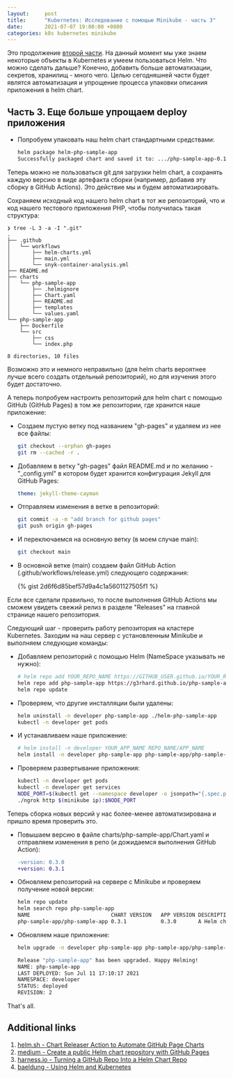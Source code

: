 ```yaml
---
layout:     post
title:      "Kubernetes: Исследование с помощью Minikube - часть 3"
date:       2021-07-07 19:00:00 +0800
categories: k8s kubernetes minikube
---
```


Это продолжение [второй части](/2021/07/kubernetes-minikube-part-2.html). На данный момент мы уже знаем некоторые объекты в Kubernetes и умеем пользоваться Helm. Что можно сделать дальше? Конечно, добавить больше автоматизации, секретов, хранилищ - много чего. Целью сегодняшней части будет являтся автоматизация и упрощение процесса упаковки описания приложения в helm chart.

## Часть 3. Еще больше упрощаем deploy приложения

* Попробуем упаковать наш helm chart стандартными средствами:

  ```sh
  helm package helm-php-sample-app
  Successfully packaged chart and saved it to: .../php-sample-app-0.1.0.tgz
  ```

Теперь можно не пользоваться git для загрузки helm chart, а сохранять каждую версию в виде артефакта сборки (например, добавив эту сборку в GitHub Actions). Это действие мы и будем автоматизировать.

Сохраняем исходный код нашего helm chart в тот же репозиторий, что и код нашего тестового приложения PHP, чтобы получилась такая структура:

```text
❯ tree -L 3 -a -I ".git"
.
├── .github
│   └── workflows
│       ├── helm-charts.yml
│       ├── main.yml
│       └── snyk-container-analysis.yml
├── README.md
├── charts
│   └── php-sample-app
│       ├── .helmignore
│       ├── Chart.yaml
│       ├── README.md
│       ├── templates
│       └── values.yaml
└── php-sample-app
    ├── Dockerfile
    └── src
        ├── css
        └── index.php

8 directories, 10 files
```

Возможно это и немного неправильно (для helm charts вероятнее лучше всего создать отдельный репозиторий), но для изучения этого будет достаточно.

А теперь попробуем настроить репозиторий для helm chart с помощью GitHub (GitHub Pages) в том же репозитории, где хранится наше приложение:

* Создаем пустую ветку под названием "gh-pages" и удаляем из нее все файлы:

  ```sh
  git checkout --orphan gh-pages
  git rm --cached -r .
  ```

* Добавляем в ветку "gh-pages" файл README.md и по желанию - "_config.yml" в котором будет хранится конфигурация Jekyll для GitHub Pages:

  ```yaml
  theme: jekyll-theme-cayman
  ```

* Отправляем изменения в ветке в репозиторий:

  ```sh
  git commit -a -m "add branch for github pages"
  git push origin gh-pages
  ```

* И переключаемся на основную ветку (в моем случае main):

  ```sh
  git checkout main
  ```

* В основной ветке (main) создаем файл GitHub Action (.github/workflows/release.yml) следующего содержания:

  {% gist 2d6f6d85bef57d9a4c1a5601127505f1 %}

Если все сделали правильно, то после выполнения GitHub Actions мы сможем увидеть свежий релиз в разделе "Releases" на главной странице нашего репозитория.

Следующий шаг - проверить работу репозитория на кластере Kubernetes. Заходим на наш сервер с установленным Minikube и выполняем следующие команды:

* Добавляем репозиторий с помощью Helm (NameSpace указывать не нужно):

  ```sh
  # helm repo add YOUR_REPO_NAME https://GITHUB_USER.github.io/YOUR_REPO_NAME
  helm repo add php-sample-app https://g3rhard.github.io/php-sample-app
  helm repo update
  ```

* Проверяем, что другие инсталляции были удалены:

  ```sh
  helm uninstall -n developer php-sample-app ./helm-php-sample-app
  kubectl -n developer get pods
  ```

* И устанавливаем наше приложение:

  ```sh
  # helm install -n developer YOUR_APP_NAME REPO_NAME/APP_NAME
  helm install -n developer php-sample-app php-sample-app/php-sample-app
  ```

* Проверяем развертывание приложения:

  ```sh
  kubectl -n developer get pods
  kubectl -n developer get services
  NODE_PORT=$(kubectl get --namespace developer -o jsonpath="{.spec.ports[0].nodePort}" services php-sample-app)
  ./ngrok http $(minikube ip):$NODE_PORT
  ```

Теперь сборка новых версий у нас более-менее автоматизирована и пришло время проверить это.

* Повышаем версию в файле charts/php-sample-app/Chart.yaml и отправляем изменения в репо (и дожидаемся выполнения GitHub Action):

  ```diff
  -version: 0.3.0
  +version: 0.3.1
  ```

* Обновляем репозиторий на сервере с Minikube и проверяем получение новой версии:

  ```sh
  helm repo update
  helm search repo php-sample-app
  NAME                         	CHART VERSION	APP VERSION	DESCRIPTION
  php-sample-app/php-sample-app	0.3.1        	0.3.0      	A Helm chart for Kubernetes
  ```

* Обновляем наше приложение:

  ```sh
  helm upgrade -n developer php-sample-app php-sample-app/php-sample-app

  Release "php-sample-app" has been upgraded. Happy Helming!
  NAME: php-sample-app
  LAST DEPLOYED: Sun Jul 11 17:10:17 2021
  NAMESPACE: developer
  STATUS: deployed
  REVISION: 2
  ```

That's all.

## Additional links

1. [helm.sh - Chart Releaser Action to Automate GitHub Page Charts](https://helm.sh/docs/howto/chart_releaser_action/#github-actions-workflow)
2. [medium - Create a public Helm chart repository with GitHub Pages](https://medium.com/@mattiaperi/create-a-public-helm-chart-repository-with-github-pages-49b180dbb417)
3. [harness.io - Turning a GitHub Repo Into a Helm Chart Repo](https://harness.io/blog/devops/helm-chart-repo)
4. [baeldung - Using Helm and Kubernetes](https://www.baeldung.com/ops/kubernetes-helm)
